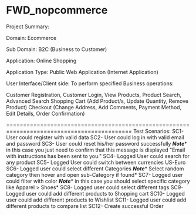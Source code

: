# FWD_nopcommerce
Project Summary:


Domain: Ecommerce

Sub Domain: B2C (Business to Customer)

Application: Online Shopping

Application Type: Public Web Application (Internet Application)

User Interface/Client side: To perform specified Business operations:

Customer Registration, Customer Login,
View Products, Product Search, Advanced Search
Shopping Cart (Add Product/s, Update Quantity, Remove Product)
Checkout (Change Address, Add Comments, Payment Method, Edit Details, Order Confirmation)

===========================================================================================
Test Scenarios:
SC1- User could register with valid data
SC2- User could log in with valid email and password
SC3- User could reset his/her password successfully
***Note**** in this case you just need to confirm that this message is displayed "Email with instructions has been sent to you."
SC4- Logged User could search for any product
SC5- Logged User could switch between currencies US-Euro
SC6- Logged user could select different Categories
***Note**** Select random category then hover and open sub-Category if found*
SC7- Logged user could filter with color
***Note**** in this case you should select specific category like Apparel > Shoes*
SC8- Logged user could select different tags
SC9- Logged user could add different products to Shopping cart
SC10- Logged user could add different products to Wishlist
SC11- Logged user could add different products to compare list
SC12- Create successful Order
